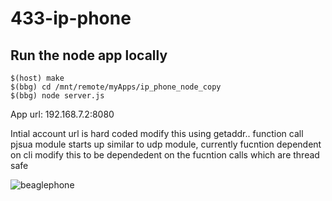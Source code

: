 # 433-ip-phone

## Run the node app locally
```
$(host) make
$(bbg) cd /mnt/remote/myApps/ip_phone_node_copy
$(bbg) node server.js
```
App url: 192.168.7.2:8080


Intial account url is hard coded modify this using getaddr.. function call 
pjsua module starts up similar to udp module, currently fucntion dependent on cli modify this to be dependedent on the fucntion calls which are thread safe


﻿﻿![beaglephone](https://github.com/user-attachments/assets/0aa0fa0d-71ba-4fb0-9627-8a83e57b2127)
